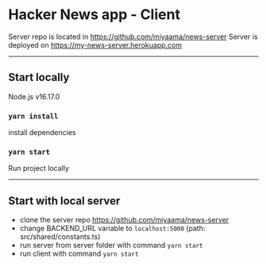# Hacker News app - Client
Server repo is located in https://github.com/miyaama/news-server
Server is deployed on https://my-news-server.herokuapp.com


---
## Start locally
Node.js v16.17.0

### `yarn install`
install dependencies

### `yarn start`
Run project locally

---

## Start with local server
- clone the server repo https://github.com/miyaama/news-server
- change BACKEND_URL variable to `localhost:5000` (path: src/shared/constants.ts)
- run server from server folder with command `yarn start`
- run client with command `yarn start`


